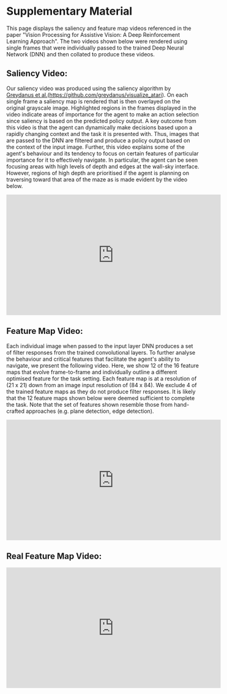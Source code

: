 # Supplementary Material
This page displays the saliency and feature map videos referenced in the paper "Vision Processing for Assistive Vision: A Deep Reinforcement Learning Approach". The two videos shown below were rendered using single frames that were individually passed to the trained Deep Neural Network (DNN) and then collated to produce these videos. 

## Saliency Video:
Our saliency video was produced using the saliency algorithm by [Greydanus et al.](https://arxiv.org/abs/1711.00138)(https://github.com/greydanus/visualize_atari). On each single frame a saliency map is rendered that is then overlayed on the original grayscale image. Highlighted regions in the frames displayed in the video indicate areas of importance for the agent to make an action selection since saliency is based on the predicted policy output. A key outcome from this video is that the agent can dynamically make decisions based upon a rapidly changing context and the task it is presented with. Thus, images that are passed to the DNN are filtered and produce a policy output based on the context of the input image. Further, this video explains some of the agent's behaviour and its tendency to focus on certain features of particular importance for it to effectively navigate. In particular, the agent can be seen focusing areas with high levels of depth and edges at the wall-sky interface. However, regions of high depth are prioritised if the agent is planning on traversing toward that area of the maze as is made evident by the video below. 

<iframe width="560" height="315" src="https://www.youtube.com/embed/ylgkQkxRAtY" frameborder="0" allow="accelerometer; autoplay; encrypted-media; gyroscope; picture-in-picture" allowfullscreen></iframe>

## Feature Map Video:

Each individual image when passed to the input layer DNN produces a set of filter responses from the trained convolutional layers. To further analyse the behaviour and critical features that facilitate the agent's ability to navigate, we present the following video. Here, we show 12 of the 16 feature maps that evolve frame-to-frame and individually outline a different optimised feature for the task setting. Each feature map is at a resolution of (21 x 21) down from an image input resolution of (84 x 84). We exclude 4 of the trained feature maps as they do not produce filter responses. It is likely that the 12 feature maps shown below were deemed sufficient to complete the task. Note that the set of features shown resemble those from hand-crafted approaches (e.g. plane detection, edge detection).

<iframe width="560" height="315" src="https://www.youtube.com/embed/9OCJqV4tCAg" frameborder="0" allow="accelerometer; autoplay; encrypted-media" allowfullscreen></iframe>

## Real Feature Map Video:

<iframe width="560" height="315" src="https://www.youtube.com/embed/m5rRO4TjyN0" frameborder="0" allow="accelerometer; autoplay; encrypted-media; gyroscope; picture-in-picture" allowfullscreen></iframe>
